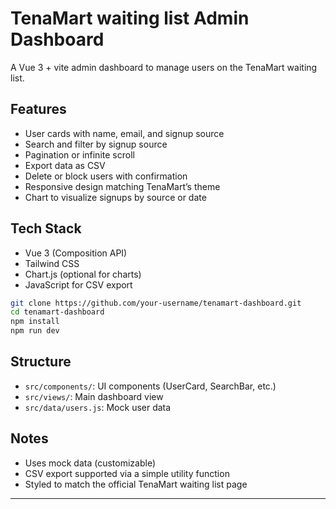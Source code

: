 

# TenaMart waiting list Admin Dashboard

A Vue 3 + vite admin dashboard to manage users on the TenaMart waiting list.

## Features

* User cards with name, email, and signup source
* Search and filter by signup source
* Pagination or infinite scroll
* Export data as CSV
* Delete or block users with confirmation
* Responsive design matching TenaMart’s theme
* Chart to visualize signups by source or date

## Tech Stack

* Vue 3 (Composition API)
* Tailwind CSS
* Chart.js (optional for charts)
* JavaScript for CSV export

```bash
git clone https://github.com/your-username/tenamart-dashboard.git
cd tenamart-dashboard
npm install
npm run dev
```

## Structure

* `src/components/`: UI components (UserCard, SearchBar, etc.)
* `src/views/`: Main dashboard view
* `src/data/users.js`: Mock user data

## Notes

* Uses mock data (customizable)
* CSV export supported via a simple utility function
* Styled to match the official TenaMart waiting list page

---

